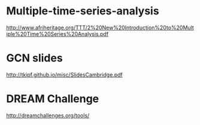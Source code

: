 # Multiple-time-series-analysis

http://www.afriheritage.org/TTT/2%20New%20Introduction%20to%20Multiple%20Time%20Series%20Analysis.pdf


# GCN slides
http://tkipf.github.io/misc/SlidesCambridge.pdf

# DREAM Challenge
http://dreamchallenges.org/tools/
